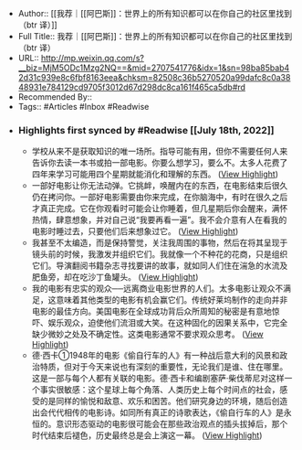 - Author:: [[我荐｜[[阿巴斯]]：世界上的所有知识都可以在你自己的社区里找到（btr 译）]]
- Full Title:: 我荐｜[[阿巴斯]]：世界上的所有知识都可以在你自己的社区里找到（btr 译）
- URL:: http://mp.weixin.qq.com/s?__biz=MjM5ODc1Mzg2NQ==&mid=2707541776&idx=1&sn=98ba85bab42d31c939e8c6fbf8163eea&chksm=82508c36b5270520a99dafc8c0a3848931e784129cd9705f3012d67d298dc8ca161f465ca5db#rd
- Recommended By::
- Tags:: #Articles #Inbox #Readwise
- ### Highlights first synced by #Readwise [[July 18th, 2022]]
    - 学校从来不是获取知识的唯一场所。指导可能有用，但你不需要任何人来告诉你去读一本书或拍一部电影。你要么想学习，要么不。太多人花费了四年来学习可能用四个星期就能消化和理解的东西。 ([View Highlight](https://instapaper.com/read/1522194947/20093968))
    - 一部好电影让你无法动弹。它挑衅，唤醒内在的东西，在电影结束后很久仍在拷问你。一部好电影需要由你来完成，在你脑海中，有时在很久之后才真正完成。它在你观看时可能会让你睡着，但几星期后你会醒来，满怀热情，肆意想象，并对自己说“我要再看一遍”。我不会介意有人在看我的电影时睡过去，只要他们后来想象过它。 ([View Highlight](https://instapaper.com/read/1522194947/20093971))
    - 我甚至不太编造，而是保持警觉，关注我周围的事物，然后在将其呈现于镜头前的时候，我激发并组织它们。我就像一个不种花的花商，只是组织它们。导演翻阅书籍杂志寻找要讲的故事，就如同人们住在湍急的水流及肥鱼旁，却在吃沙丁鱼罐头。 ([View Highlight](https://instapaper.com/read/1522194947/20093981))
    - 我的电影有忠实的观众──远离商业电影世界的人们。太多电影让观众不满足，这意味着其他类型的电影有机会赢它们。传统好莱坞制作的走向并非电影的最佳方向。美国电影在全球成功背后众所周知的秘密是有意地惊吓、娱乐观众，迫使他们流泪或大笑。在这种固化的因果关系中，它完全缺少微妙之处及不确定性。这类电影通常不要求观众思考。 ([View Highlight](https://instapaper.com/read/1522194947/20094009))
    - 德·西卡①1948年的电影《偷自行车的人》有一种战后意大利的风景和政治特质，但对于今天来说也有深刻的重要性，无论我们是谁、住在哪里。这是一部与每个人都有关联的电影。德·西卡和编剧塞萨·柴伐蒂尼对这样一个事实很敏感：这个星球上每个角落、人类历史上每个时间点的社会，感受的是同样的愉悦和敌意、欢乐和困苦。他们研究身边的环境，随后创造出会代代相传的电影诗。如同所有真正的诗歌表达，《偷自行车的人》是永恒的。意识形态驱动的电影很可能会在那些政治观点的插头拔掉后，那个时代结束后褪色，历史最终总是会上演这一幕。 ([View Highlight](https://instapaper.com/read/1522194947/20094026))
